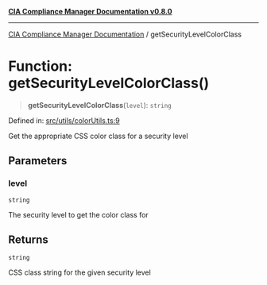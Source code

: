 [**CIA Compliance Manager Documentation v0.8.0**](../README.md)

***

[CIA Compliance Manager Documentation](../globals.md) / getSecurityLevelColorClass

# Function: getSecurityLevelColorClass()

> **getSecurityLevelColorClass**(`level`): `string`

Defined in: [src/utils/colorUtils.ts:9](https://github.com/Hack23/cia-compliance-manager/blob/791b5a1b6e700c8b8480de209374e4cb1086330d/src/utils/colorUtils.ts#L9)

Get the appropriate CSS color class for a security level

## Parameters

### level

`string`

The security level to get the color class for

## Returns

`string`

CSS class string for the given security level

